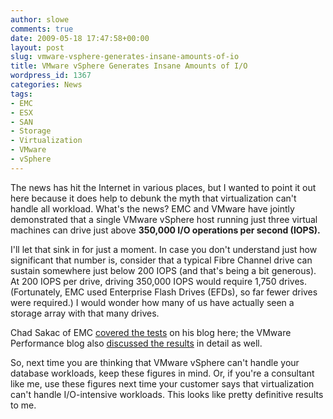 ```yaml
---
author: slowe
comments: true
date: 2009-05-18 17:47:58+00:00
layout: post
slug: vmware-vsphere-generates-insane-amounts-of-io
title: VMware vSphere Generates Insane Amounts of I/O
wordpress_id: 1367
categories: News
tags:
- EMC
- ESX
- SAN
- Storage
- Virtualization
- VMware
- vSphere
---
```


The news has hit the Internet in various places, but I wanted to point it out here because it does help to debunk the myth that virtualization can't handle all workload. What's the news? EMC and VMware have jointly demonstrated that a single VMware vSphere host running just three virtual machines can drive just above **350,000 I/O operations per second (IOPS).**

I'll let that sink in for just a moment. In case you don't understand just how significant that number is, consider that a typical Fibre Channel drive can sustain somewhere just below 200 IOPS (and that's being a bit generous). At 200 IOPS per drive, driving 350,000 IOPS would require 1,750 drives. (Fortunately, EMC used Enterprise Flash Drives (EFDs), so far fewer drives were required.) I would wonder how many of us have actually seen a storage array with that many drives.

Chad Sakac of EMC [covered the tests](http://virtualgeek.typepad.com/virtual_geek/2009/05/update-on-the-io-vsphere-performance-test.html) on his blog here; the VMware Performance blog also [discussed the results](http://blogs.vmware.com/performance/2009/05/350000-io-operations-per-second-one-vsphere-host-with-30-efds.html) in detail as well.

So, next time you are thinking that VMware vSphere can't handle your database workloads, keep these figures in mind. Or, if you're a consultant like me, use these figures next time your customer says that virtualization can't handle I/O-intensive workloads. This looks like pretty definitive results to me.
